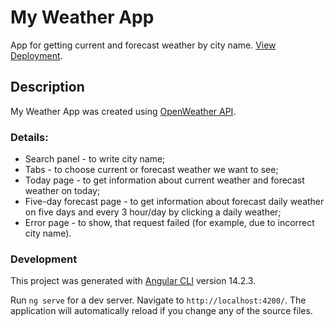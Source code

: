 #  My Weather App

App for getting current and forecast weather by city name. <a href="https://sashapt.github.io/my-weather-app/">View Deployment</a>.

## Description

My Weather App was created using <a href='https://openweathermap.org/api'>OpenWeather API</a>.

### Details:
- Search panel - to write city name;
- Tabs - to choose current or forecast weather we want to see;
- Today page - to get information about current weather and forecast weather on today;
- Five-day forecast page - to get information about forecast daily weather on five days and every 3 hour/day by clicking a daily weather;
- Error page - to show, that request failed (for example, due to incorrect city name).

### Development

This project was generated with [Angular CLI](https://github.com/angular/angular-cli) version 14.2.3.

Run `ng serve` for a dev server. Navigate to `http://localhost:4200/`. The application will automatically reload if you change any of the source files.







